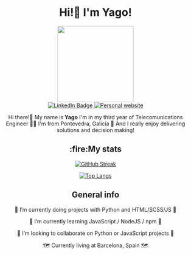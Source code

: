 <h1 align="center">Hi!👋 I'm Yago!</h1>

<div id="header" align="center">
  <img src="https://media.giphy.com/media/JqmupuTVZYaQX5s094/giphy.gif?cid=ecf05e47prbjqb78cu8wmxl8j935hmkuyf93tkhqb1qpv2bk&ep=v1_gifs_search&rid=giphy.gif&ct=g" width="200"/>
</div>

<div id="badges" align="center">
  <a href="https://www.linkedin.com/in/yago-carballo/">
    <img src="https://img.shields.io/badge/LinkedIn-blue?style=for-the-badge&logo=linkedin&logoColor=white" alt="LinkedIn Badge"/>
  </a>
  <a href="https://www.yagocarballo.com">
    <img src="https://img.shields.io/badge/Website-white?style=for-the-badge" alt="Personal website"/>
  </a>
</div>

<p align="center">Hi there!👋 My name is<strong> Yago</strong> I'm in my third year of Telecomunications Engineer 🙇‍♂️ I'm from Pontevedra, Galicia 📍 And I really enjoy delivering solutions and decision making!</p>

<div align="center">
  <h2>:fire:My stats</h2>
  
  [![GitHub Streak](http://github-readme-streak-stats.herokuapp.com?user=Yagouch&theme=dark&background=000000)](https://git.io/streak-stats)
  
  [![Top Langs](https://github-readme-stats.vercel.app/api/top-langs/?username=Yagouch&layout=compact&theme=vision-friendly-dark)](https://github.com/anuraghazra/github-readme-stats)
</div>

<div align="center">
  <h2>General info</h2>
  <div>
    <p>🔭 I’m currently doing projects with Python and HTML/SCSS/JS 🔭</p>
    <p>🌱 I’m currently learning JavaScript / NodeJS / npm 🌱</p>
    <p>👯 I’m looking to collaborate on Python or JavaScript projects 👯</p>
    <p>🗺️ Currently living at Barcelona, Spain 🗺️</p>
  </div>
</div>
